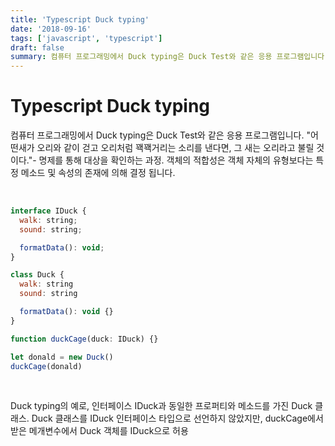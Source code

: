 ```yaml
---
title: 'Typescript Duck typing'
date: '2018-09-16'
tags: ['javascript', 'typescript']
draft: false
summary: 컴퓨터 프로그래밍에서 Duck typing은 Duck Test와 같은 응용 프로그램입니다.
---
```


# Typescript Duck typing

컴퓨터 프로그래밍에서 Duck typing은 Duck Test와 같은 응용 프로그램입니다. "어떤새가 오리와 같이 걷고 오리처럼 꽥꽥거리는 소리를 낸다면, 그 새는 오리라고 불릴 것이다."- 명제를 통해 대상을 확인하는 과정. 객체의 적합성은 객체 자체의 유형보다는 특정 메소드 및 속성의 존재에 의해 결정 됩니다.

<br />

```javascript
interface IDuck {
  walk: string;
  sound: string;

  formatData(): void;
}

class Duck {
  walk: string
  sound: string

  formatData(): void {}
}

function duckCage(duck: IDuck) {}

let donald = new Duck()
duckCage(donald)
```

<br />

Duck typing의 예로, 인터페이스 IDuck과 동일한 프로퍼티와 메소드를 가진 Duck 클래스.
Duck 클래스를 IDuck 인터페이스 타입으로 선언하지 않았지만, duckCage에서 받은 메개변수에서 Duck 객체를 IDuck으로 허용

<br /><br /><br />
